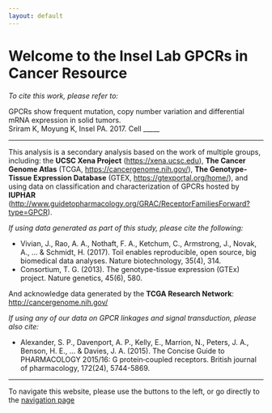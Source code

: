 ```yaml
---
layout: default
---
```


# [](#header-1)Welcome to the Insel Lab GPCRs in Cancer Resource

*To cite this work, please refer to:*

GPCRs show frequent mutation, copy number variation and differential mRNA expression in solid tumors.  
Sriram K, Moyung K, Insel PA. 2017. Cell _____

* * *

This analysis is a secondary analysis based on the work of multiple groups, including: the **UCSC Xena Project** (https://xena.ucsc.edu), **The Cancer Genome Atlas** (TCGA, https://cancergenome.nih.gov/), **The Genotype-Tissue Expression Database** (GTEX, https://gtexportal.org/home/), and using data on classification and characterization of GPCRs hosted by **IUPHAR** (http://www.guidetopharmacology.org/GRAC/ReceptorFamiliesForward?type=GPCR).

*If using data generated as part of this study, please cite the following:*

* Vivian, J., Rao, A. A., Nothaft, F. A., Ketchum, C., Armstrong, J., Novak, A., ... & Schmidt, H. (2017). Toil enables reproducible, open   source, big biomedical data analyses. Nature biotechnology, 35(4), 314.
* Consortium, T. G. (2013). The genotype-tissue expression (GTEx) project. Nature genetics, 45(6), 580.

And acknowledge data generated by the **TCGA Research Network**: http://cancergenome.nih.gov/

*If using any of our data on GPCR linkages and signal transduction, please also cite:*

* Alexander, S. P., Davenport, A. P., Kelly, E., Marrion, N., Peters, J. A., Benson, H. E., ... & Davies, J. A. (2015). The Concise Guide   to PHARMACOLOGY 2015/16: G protein‐coupled receptors. British journal of pharmacology, 172(24), 5744-5869.

* * *

To navigate this website, please use the buttons to the left, or go directly to the [navigation page](https://insellab.github.io/navigation)
